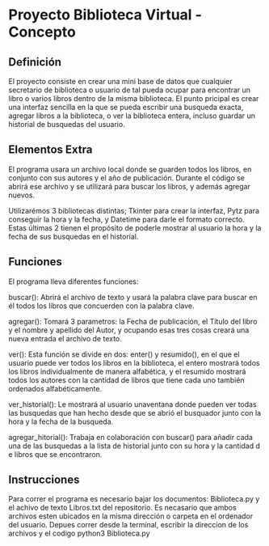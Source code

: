# Proyecto Biblioteca Virtual - Concepto

## Definición
El proyecto consiste en crear una mini base de datos que cualquier secretario de biblioteca o usuario de tal pueda ocupar para encontrar un libro o varios libros dentro de la misma biblioteca. El punto pricipal es crear una interfaz sencilla en la que se pueda escribir una busqueda exacta, agregar libros a la biblioteca, o ver la biblioteca entera, incluso guardar un historial de busquedas del usuario. 

## Elementos Extra
El programa usara un archivo local donde se guarden todos los libros, en conjunto con sus autores y el año de publicación. Durante el código se abrirá ese archivo y se utilizará para buscar los libros, y además agregar nuevos. 

Utilizarémos 3 bibliotecas distintas; Tkinter para crear la interfaz, Pytz para conseguir la hora y la fecha, y Datetime para darle el formato correcto. Estas últimas 2 tienen el propósito de poderle mostrar al usuario la hora y la fecha de sus busquedas en el historial.

## Funciones
El programa lleva diferentes funciones:

buscar(): Abrirá el archivo de texto y usará la palabra clave para buscar en él todos los libros que concuerden con la palabra clave.

agregar(): Tomará 3 parametros: la Fecha de publicación, el Título del libro y el nombre y apellido del Autor, y ocupando esas tres cosas creará una nueva entrada el archivo de texto.

ver(): Esta función se divide en dos: enter() y resumido(), en el que el usuario puede ver todos los libros en la biblioteca, el entero mostrará todos los libros individualmente de manera alfabética, y el resumido mostrará todos los autores con la cantidad de libros que tiene cada uno también ordenados alfabéticamente.

ver_historial(): Le mostrará al usuario unaventana donde pueden ver todas las busquedas que han hecho desde que se abrió el busquador junto con la hora y la fecha de la busqueda.
 
agregar_hitorial(): Trabaja en colaboración con buscar() para añadir cada una de las busquedas a la lista de historial junto con su hora y la cantidad d e libros que se encontraron.


## Instrucciones

Para correr el programa es necesario bajar los documentos: Biblioteca.py y el achivo de texto Libros.txt del repositorio. Es necasario que ambos archivos esten ubicados en la misma dirección o carpeta en el ordenador del usuario. Depues correr desde la terminal, escribir la direccion de los archivos y el codigo python3 Biblioteca.py
